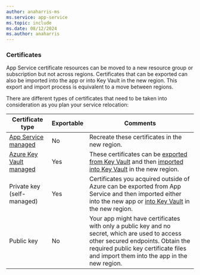 ```yaml
---
author: anaharris-ms
ms.service: app-service
ms.topic: include
ms.date: 08/12/2024
ms.author: anaharris
---
```


### Certificates

App Service certificate resources can be moved to a new resource group or subscription but not across regions. Certificates that can be exported can also be imported into the app or into Key Vault in the new region. This export and import process is equivalent to a move between regions.

There are different types of certificates that need to be taken into consideration as you plan your service relocation:

| Certificate type | Exportable | Comments |
| ----- | ----- | ----- | 
| [App Service managed](/azure/app-service/configure-ssl-certificate#import-an-app-service-certificate) | No | Recreate these certificates in the new region. | 
| [Azure Key Vault managed](/azure/app-service/configure-ssl-certificate#import-a-certificate-from-key-vault) | Yes | These certificates can be [exported from Key Vault](/azure/key-vault/certificates/how-to-export-certificate) and then [imported into Key Vault](/azure/key-vault/certificates/tutorial-import-certificate) in the new region. |
| Private key (self-managed)  | Yes | Certificates you acquired outside of Azure can be exported from App Service and then imported either into the new app or [into Key Vault](/azure/key-vault/certificates/tutorial-import-certificate) in the new region. | 
| Public key | No | Your app might have certificates with only a public key and no secret, which are used to access other secured endpoints. Obtain the required public key certificate files and import them into the app in the new region. |

